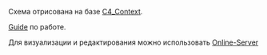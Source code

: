 Cхема отрисована на базе [C4_Context](https://crashedmind.github.io/PlantUMLHitchhikersGuide/C4/c4.html#c4-label). 

[Guide](https://crashedmind.github.io/PlantUMLHitchhikersGuide/C4/C4Stdlib.html) по работе.

Для визуализации и редактирования можно использовать [Online-Server](https://www.plantuml.com/plantuml/uml/SyfFKj2rKt3CoKnELR1Io4ZDoSa70000)